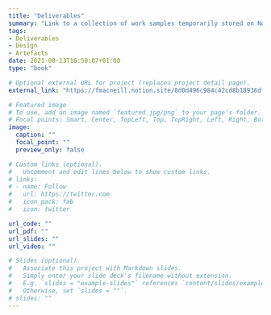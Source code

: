 ```yaml
---
title: "Deliverables"
summary: "Link to a collection of work samples temporarily stored on Notion"
tags: 
- Deliverables
- Design
- Artefacts
date: 2021-08-13T16:50:07+01:00
type: "book"

# Optional external URL for project (replaces project detail page).
external_link: "https://fmacneill.notion.site/8d0d496c984c42cd8b18936df0973fd5?v=6c9509c514db4637aac340cbdd62c0de"

# Featured image
# To use, add an image named `featured.jpg/png` to your page's folder.
# Focal points: Smart, Center, TopLeft, Top, TopRight, Left, Right, BottomLeft, Bottom, BottomRight.
image:
  caption: ""
  focal_point: ""
  preview_only: false

# Custom links (optional).
#   Uncomment and edit lines below to show custom links.
# links:
# - name: Follow
#   url: https://twitter.com
#   icon_pack: fab
#   icon: twitter

url_code: ""
url_pdf: ""
url_slides: ""
url_video: ""

# Slides (optional).
#   Associate this project with Markdown slides.
#   Simply enter your slide deck's filename without extension.
#   E.g. `slides = "example-slides"` references `content/slides/example-slides.md`.
#   Otherwise, set `slides = ""`.
# slides: ""
---
```

